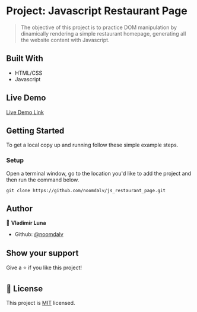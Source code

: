 # Project: Javascript Restaurant Page

> The objective of this project is to practice DOM manipulation by dinamically rendering
 	a simple restaurant homepage, generating all the website content with Javascript.

## Built With

- HTML/CSS
- Javascript

## Live Demo

[Live Demo Link](https://raw.githack.com/noomdalv/js_restaurant_page/development/dist/index.html)


## Getting Started

To get a local copy up and running follow these simple example steps.

### Setup

Open a terminal window, go to the location you'd like to add the project and then run the command below.

```console
git clone https://github.com/noomdalv/js_restaurant_page.git
```

## Author

👤 **Vladimir Luna**

- Github: [@noomdalv](https://github.com/noomdalv)

## Show your support

Give a ⭐️ if you like this project!


## 📝 License

This project is [MIT](lic.url) licensed.
​
